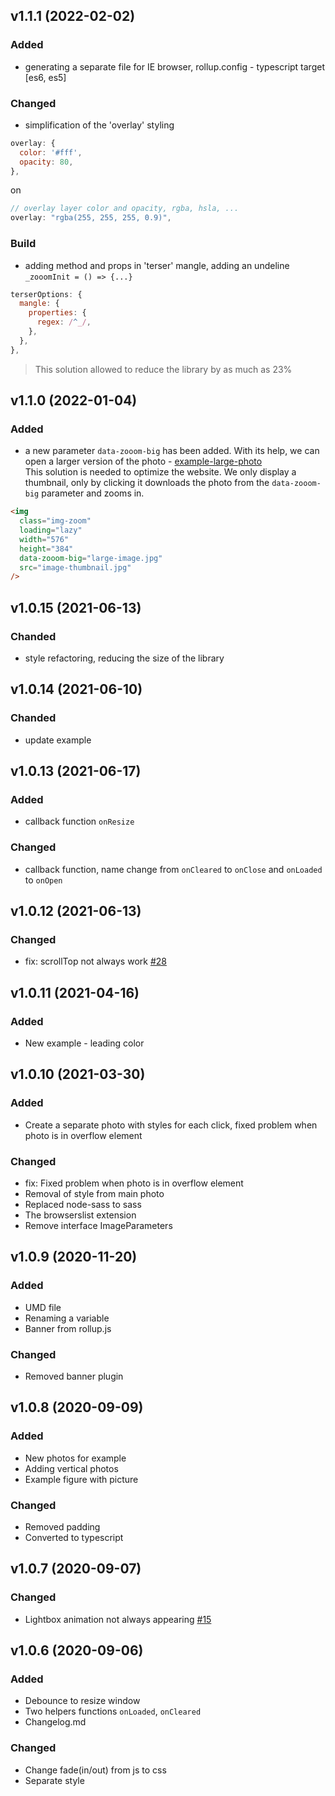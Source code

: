 ## v1.1.1 (2022-02-02)

### Added

- generating a separate file for IE browser, rollup.config - typescript target [es6, es5]

### Changed

- simplification of the 'overlay' styling

```js
overlay: {
  color: '#fff',
  opacity: 80,
},
```

on

```js
// overlay layer color and opacity, rgba, hsla, ...
overlay: "rgba(255, 255, 255, 0.9)",
```

### Build

- adding method and props in 'terser' mangle, adding an undeline `_zooomInit = () => {...}`

```js
terserOptions: {
  mangle: {
    properties: {
      regex: /^_/,
    },
  },
},
```

> This solution allowed to reduce the library by as much as 23%

## v1.1.0 (2022-01-04)

### Added

- a new parameter `data-zooom-big` has been added. With its help, we can open a larger version of the photo - [example-large-photo](https://tomik23.github.io/zooom.js/#large-photo)  
  This solution is needed to optimize the website. We only display a thumbnail, only by clicking it downloads the photo from the `data-zooom-big` parameter and zooms in.

```html
<img
  class="img-zoom"
  loading="lazy"
  width="576"
  height="384"
  data-zooom-big="large-image.jpg"
  src="image-thumbnail.jpg"
/>
```

## v1.0.15 (2021-06-13)

### Chanded

- style refactoring, reducing the size of the library

## v1.0.14 (2021-06-10)

### Chanded

- update example

## v1.0.13 (2021-06-17)

### Added

- callback function `onResize`

### Changed

- callback function, name change from `onCleared` to `onClose` and `onLoaded` to `onOpen`

## v1.0.12 (2021-06-13)

### Changed

- fix: scrollTop not always work [#28](https://github.com/tomik23/zooom.js/issues/28)

## v1.0.11 (2021-04-16)

### Added

- New example - leading color

## v1.0.10 (2021-03-30)

### Added

- Create a separate photo with styles for each click, fixed problem when photo is in overflow element

### Changed

- fix: Fixed problem when photo is in overflow element
- Removal of style from main photo
- Replaced node-sass to sass
- The browserslist extension
- Remove interface ImageParameters

## v1.0.9 (2020-11-20)

### Added

- UMD file
- Renaming a variable
- Banner from rollup.js

### Changed

- Removed banner plugin

## v1.0.8 (2020-09-09)

### Added

- New photos for example
- Adding vertical photos
- Example figure with picture

### Changed

- Removed padding
- Converted to typescript

## v1.0.7 (2020-09-07)

### Changed

- Lightbox animation not always appearing [#15](https://github.com/tomik23/zooom.js/issues/15)

## v1.0.6 (2020-09-06)

### Added

- Debounce to resize window
- Two helpers functions `onLoaded`, `onCleared`
- Changelog.md

### Changed

- Change fade(in/out) from js to css
- Separate style
